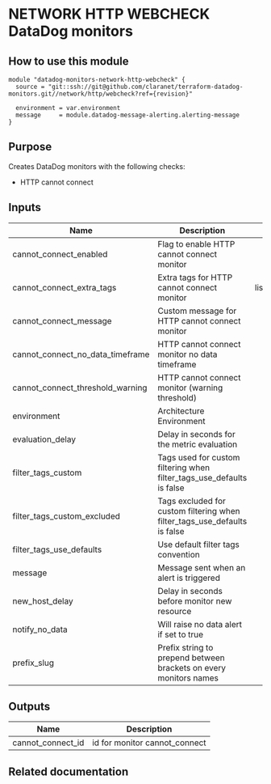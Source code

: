 # NETWORK HTTP WEBCHECK DataDog monitors

## How to use this module

```
module "datadog-monitors-network-http-webcheck" {
  source = "git::ssh://git@github.com/claranet/terraform-datadog-monitors.git//network/http/webcheck?ref={revision}"

  environment = var.environment
  message     = module.datadog-message-alerting.alerting-message
}

```

## Purpose

Creates DataDog monitors with the following checks:

- HTTP cannot connect

## Inputs

| Name | Description | Type | Default | Required |
|------|-------------|:----:|:-----:|:-----:|
| cannot\_connect\_enabled | Flag to enable HTTP cannot connect monitor | string | `"true"` | no |
| cannot\_connect\_extra\_tags | Extra tags for HTTP cannot connect monitor | list(string) | `[]` | no |
| cannot\_connect\_message | Custom message for HTTP cannot connect monitor | string | `""` | no |
| cannot\_connect\_no\_data\_timeframe | HTTP cannot connect monitor no data timeframe | string | `"10"` | no |
| cannot\_connect\_threshold\_warning | HTTP cannot connect monitor (warning threshold) | string | `"3"` | no |
| environment | Architecture Environment | string | n/a | yes |
| evaluation\_delay | Delay in seconds for the metric evaluation | string | `"15"` | no |
| filter\_tags\_custom | Tags used for custom filtering when filter_tags_use_defaults is false | string | `"*"` | no |
| filter\_tags\_custom\_excluded | Tags excluded for custom filtering when filter_tags_use_defaults is false | string | `""` | no |
| filter\_tags\_use\_defaults | Use default filter tags convention | string | `"true"` | no |
| message | Message sent when an alert is triggered | string | n/a | yes |
| new\_host\_delay | Delay in seconds before monitor new resource | string | `"300"` | no |
| notify\_no\_data | Will raise no data alert if set to true | string | `"true"` | no |
| prefix\_slug | Prefix string to prepend between brackets on every monitors names | string | `""` | no |

## Outputs

| Name | Description |
|------|-------------|
| cannot\_connect\_id | id for monitor cannot_connect |

## Related documentation

